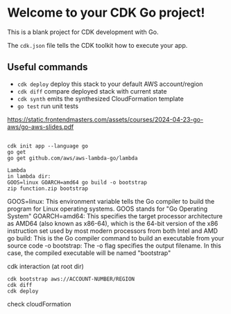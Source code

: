# Welcome to your CDK Go project!

This is a blank project for CDK development with Go.

The `cdk.json` file tells the CDK toolkit how to execute your app.

## Useful commands

 * `cdk deploy`      deploy this stack to your default AWS account/region
 * `cdk diff`        compare deployed stack with current state
 * `cdk synth`       emits the synthesized CloudFormation template
 * `go test`         run unit tests

https://static.frontendmasters.com/assets/courses/2024-04-23-go-aws/go-aws-slides.pdf

##
```
cdk init app --language go
go get
go get github.com/aws/aws-lambda-go/lambda

Lambda
in lambda dir:
GOOS=linux GOARCH=amd64 go build -o bootstrap
zip function.zip bootstrap
```
GOOS=linux: This environment variable tells the Go compiler to build the program for Linux operating systems. GOOS stands for "Go Operating System"
GOARCH=amd64: This specifies the target processor architecture as AMD64 (also known as x86-64), which is the 64-bit version of the x86 instruction set used by most modern processors from both Intel and AMD
go build: This is the Go compiler command to build an executable from your source code
-o bootstrap: The -o flag specifies the output filename. In this case, the compiled executable will be named "bootstrap"


cdk interaction (at root dir)
```
cdk bootstrap aws://ACCOUNT-NUMBER/REGION
cdk diff
cdk deploy
```

check cloudFormation
